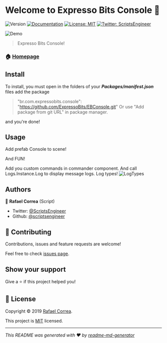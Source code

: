# Welcome to Expresso Bits Console 👋
![Version](https://img.shields.io/badge/version-0.3.0-blue.svg?cacheSeconds=2592000)
[![Documentation](https://img.shields.io/badge/documentation-yes-brightgreen.svg)](todo-doc)
[![License: MIT](https://img.shields.io/badge/License-MIT-yellow.svg)](MIT)
[![Twitter: ScriptsEngineer](https://img.shields.io/twitter/follow/ScriptsEngineer.svg?style=social)](https://twitter.com/ScriptsEngineer)

![Demo](https://raw.githubusercontent.com/wiki/ExpressoBits/EBConsole/Demo.gif)

> Expresso Bits Console!

### 🏠 [Homepage](www.expressobits.com.br/ebconsole)

## Install

To install, you must open in the folders of your ***Packages/manifest.json*** files add the package 
> "br.com.expressobits.console": "https://github.com/ExpressoBits/EBConsole.git"
Or use "Add package from git URL" in package manager.

and you're done!

## Usage

Add prefab Console to scene!

And FUN!


Add you custom commands in commander component. And call Logs.Instance.Log to display message logs.
Log types!
![LogTypes](https://raw.githubusercontent.com/wiki/ExpressoBits/EBConsole/LogTypes.png)

## Authors

👤 **Rafael Correa**
(Script)
* Twitter: [@ScriptsEngineer](https://twitter.com/ScriptsEngineer)
* Github: [@scriptsengineer](https://github.com/scriptsengineer)


## 🤝 Contributing

Contributions, issues and feature requests are welcome!

Feel free to check [issues page](https://github.com/ExpressoBits/EBConsole/issues).

## Show your support

Give a ⭐️ if this project helped you!


## 📝 License

Copyright © 2019 [Rafael Correa](https://github.com/scriptsengineer).

This project is [MIT](MIT) licensed.

***
_This README was generated with ❤️ by [readme-md-generator](https://github.com/kefranabg/readme-md-generator)_
